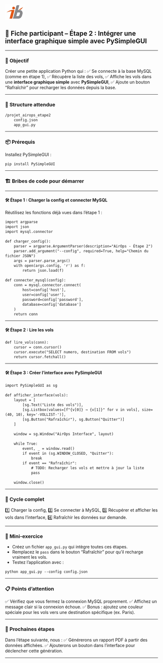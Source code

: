 ![Logo](images\logo.png)


## 🧩 Fiche participant – Étape 2 : Intégrer une interface graphique simple avec PySimpleGUI

---

### 🎯 **Objectif**

Créer une petite application Python qui :
✅ Se connecte à la base MySQL (comme en étape 1),
✅ Récupère la liste des vols,
✅ Affiche les vols dans une **interface graphique simple** avec **PySimpleGUI**,
✅ Ajoute un bouton “Rafraîchir” pour recharger les données depuis la base.

---

### 📂 **Structure attendue**

```
/projet_airops_etape2
    config.json
    app_gui.py
```

---

### 📦 **Prérequis**

Installez PySimpleGUI :

```
pip install PySimpleGUI
```

---

### 🏗 **Bribes de code pour démarrer**

---

#### 🛠 Étape 1 : Charger la config et connecter MySQL

Réutilisez les fonctions déjà vues dans l’étape 1 :

```
import argparse
import json
import mysql.connector

def charger_config():
    parser = argparse.ArgumentParser(description="AirOps - Étape 2")
    parser.add_argument("--config", required=True, help="Chemin du fichier JSON")
    args = parser.parse_args()
    with open(args.config, 'r') as f:
        return json.load(f)

def connecter_mysql(config):
    conn = mysql.connector.connect(
        host=config['host'],
        user=config['user'],
        password=config['password'],
        database=config['database']
    )
    return conn
```

---

#### 🛠 Étape 2 : Lire les vols

```
def lire_vols(conn):
    cursor = conn.cursor()
    cursor.execute("SELECT numero, destination FROM vols")
    return cursor.fetchall()
```

---

#### 🛠 Étape 3 : Créer l’interface avec PySimpleGUI

```
import PySimpleGUI as sg

def afficher_interface(vols):
    layout = [
        [sg.Text("Liste des vols")],
        [sg.Listbox(values=[f"{v[0]} → {v[1]}" for v in vols], size=(40, 10), key='-VOLLIST-')],
        [sg.Button("Rafraîchir"), sg.Button("Quitter")]
    ]

    window = sg.Window("AirOps Interface", layout)

    while True:
        event, _ = window.read()
        if event in (sg.WINDOW_CLOSED, "Quitter"):
            break
        if event == "Rafraîchir":
            # TODO: Recharger les vols et mettre à jour la liste
            pass

    window.close()
```

---

### 🔄 **Cycle complet**

1️⃣ Charger la config,
2️⃣ Se connecter à MySQL,
3️⃣ Récupérer et afficher les vols dans l’interface,
4️⃣ Rafraîchir les données sur demande.

---

### 🧪 **Mini-exercice**

* Créez un fichier `app_gui.py` qui intègre toutes ces étapes.
* Remplacez le `pass` dans le bouton “Rafraîchir” pour qu’il recharge vraiment les vols.
* Testez l’application avec :

```
python app_gui.py --config config.json
```

---

### 📋 **Points d’attention**

✅ Vérifiez que vous fermez la connexion MySQL proprement.
✅ Affichez un message clair si la connexion échoue.
✅ Bonus : ajoutez une couleur spéciale pour les vols vers une destination spécifique (ex. Paris).

---

### 💬 **Prochaines étapes**

Dans l’étape suivante, nous :
✅ Générerons un rapport PDF à partir des données affichées.
✅ Ajouterons un bouton dans l’interface pour déclencher cette génération.

---
